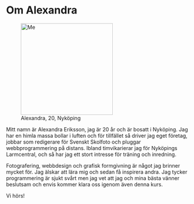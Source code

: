 Om Alexandra
==================================== 
<figure class='right border center'> 
    <img src='img/me/me.jpg' alt='Me' height='250'> 
    <figcaption> 
        Alexandra, 20, Nyköping
    </figcaption> 
</figure> 

Mitt namn är Alexandra Eriksson, jag är 20 år och är bosatt i Nyköping. Jag har en himla massa bollar i luften och för tillfället så driver jag eget företag, 
jobbar som redigerare för Svenskt Skolfoto och pluggar webbprogrammering på distans. Ibland timvikarierar jag för Nyköpings Larmcentral, 
och så har jag ett stort intresse för träning och inredning.

Fotografering, webbdesign och grafisk formgivning är något jag brinner mycket för. Jag älskar att lära mig och sedan få inspirera andra. 
Jag tycker programmering är sjukt svårt men jag vet att jag och mina bästa vänner beslutsam och envis kommer klara oss igenom även denna kurs.

Vi hörs!

